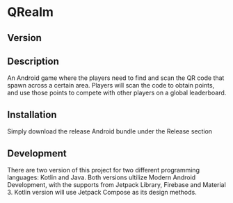 # QRealm

## Version

## Description

An Android game where the players need to find and scan the QR code that spawn across a certain area. Players will scan the code to obtain points, and use those points to compete with other players on a global leaderboard.

## Installation

Simply download the release Android bundle under the Release section

## Development

There are two version of this project for two different programming languages: Kotlin and Java. Both versions ultilize Modern Android Development, with the supports from Jetpack Library, Firebase and Material 3. Kotlin version will use Jetpack Compose as its design methods.

